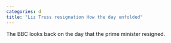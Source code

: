 ```yaml
---
categories: d
title: "Liz Truss resignation How the day unfolded"
---
```

The BBC looks back on the day that the prime minister resigned.